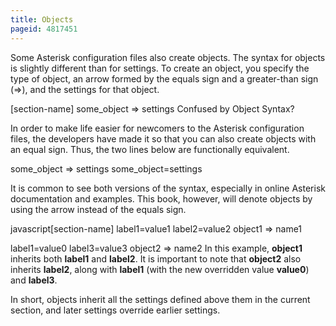 ```yaml
---
title: Objects
pageid: 4817451
---
```


Some Asterisk configuration files also create objects. The syntax for objects is slightly different than for settings. To create an object, you specify the type of object, an arrow formed by the equals sign and a greater-than sign (=>), and the settings for that object.


[section-name]
some\_object => settings
Confused by Object Syntax?  

In order to make life easier for newcomers to the Asterisk configuration files, the developers have made it so that you can also create objects with an equal sign. Thus, the two lines below are functionally equivalent.



some\_object => settings
some\_object=settings

It is common to see both versions of the syntax, especially in online Asterisk documentation and examples. This book, however, will denote objects by using the arrow instead of the equals sign.



javascript[section-name]
label1=value1
label2=value2
object1 => name1

label1=value0
label3=value3
object2 => name2
In this example, **object1** inherits both **label1** and **label2**. It is important to note that **object2** also inherits **label2**, along with **label1** (with the new overridden value **value0**) and **label3**.


In short, objects inherit all the settings defined above them in the current section, and later settings override earlier settings.

